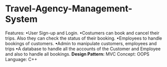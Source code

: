 # Travel-Agency-Management-System
Features:
•User Sign-up and Login.
•Costumers can book and cancel their trips. Also they can check
the status of their booking.
•Employees to handle bookings of customers.
•Admin to manipulate customers, employees and trips
•A database to handle all the accounts of the Customer and
Employee and also to handle all bookings.
**Design Pattern:** MVC
Concept: OOPS
Language: C++
